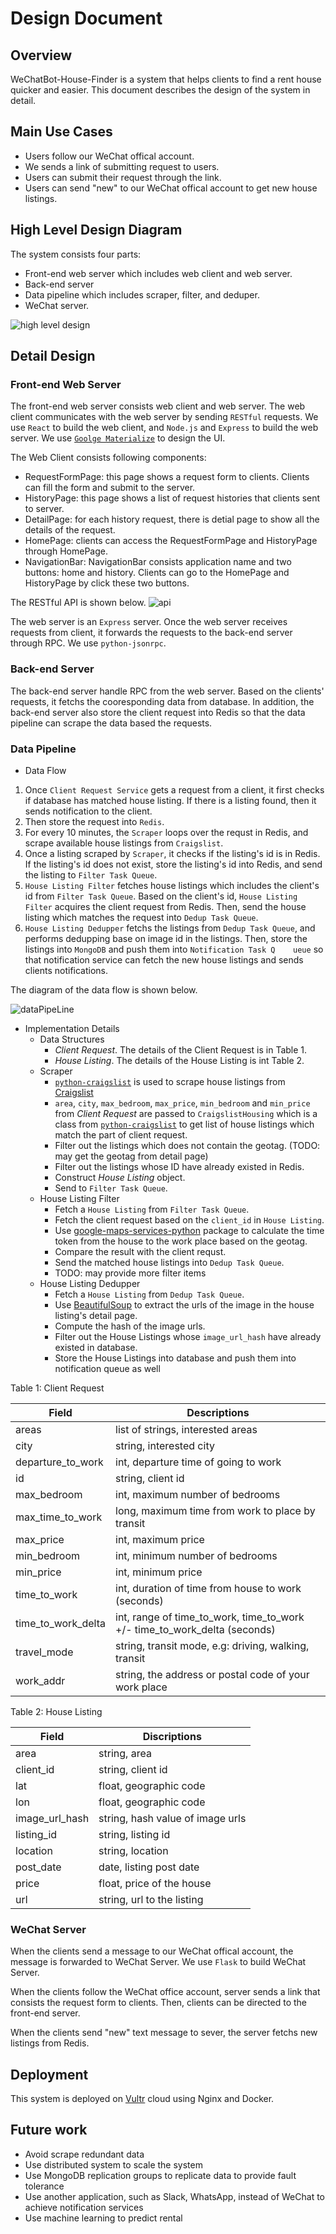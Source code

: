 # Design Document
## Overview
WeChatBot-House-Finder is a system that helps clients to find a rent house quicker and easier. This document describes the design of the system in detail.
## Main Use Cases
* Users follow our WeChat offical account.
* We sends a link of submitting request to users.
* Users can submit their request through the link.
* Users can send "new" to our WeChat offical account to get new house listings.

## High Level Design Diagram
The system consists four parts:
* Front-end web server which includes web client and web server.
* Back-end server
* Data pipeline which includes scraper, filter, and deduper.
* WeChat server.

![high level design](highLevelDesign.png)

## Detail Design
### Front-end Web Server
The front-end web server consists web client and web server. The web client communicates with the web server by sending `RESTful` requests. We use `React` to build the web client, and `Node.js` and `Express` to build the web server. We use [`Goolge Materialize`](http://materializecss.com/) to design the UI.

The Web Client consists following components:
* RequestFormPage: this page shows a request form to clients. Clients can fill the form and submit to the server.
* HistoryPage: this page shows a list of request histories that clients sent to server.
* DetailPage: for each history request, there is detial page to show all the details of the request.
* HomePage: clients can access the RequestFormPage and HistoryPage through HomePage.
* NavigationBar: NavigationBar consists application name and two buttons: home and history. Clients can go to the HomePage and HistoryPage by click these two buttons.

The RESTful API is shown below.
![api](api.png)

The web server is an `Express` server. Once the web server receives requests from client, it forwards the requests to the back-end server through RPC. We use `python-jsonrpc`.

### Back-end Server
The back-end server handle RPC from the web server. Based on the clients' requests, it fetchs the cooresponding data from database. In addition, the back-end server also store the client request into Redis so that the data pipeline can scrape the data based the requests.

### Data Pipeline
*  Data Flow
  1.  Once `Client Request Service` gets a request from a client, it first checks if database has matched house listing. If there is a listing found, then it sends notification to the client.
  1.  Then store the request into `Redis`.
  1.  For every 10 minutes, the `Scraper` loops over the requst in Redis, and scrape available house listings from `Craigslist`.
  1.  Once a listing scraped by `Scraper`, it checks if the listing's id is in Redis. If the listing's id does not exist, store the listing's id into Redis, and send the listing to `Filter Task Queue`.
  1.  `House Listing Filter` fetches house listings which includes the client's id from `Filter Task Queue`. Based on the client's id, `House Listing Filter` acquires the client request from Redis. Then, send the house listing which matches the request into `Dedup Task Queue`.
  1.  `House Listing Dedupper` fetchs the listings from `Dedup Task Queue`, and performs dedupping base on image id in the listings. Then, store the listings into `MongoDB` and push them into `Notification Task Q    ueue` so that notification service can fetch the new house listings and sends clients notifications.

The diagram of the data flow is shown below.

![dataPipeLine](dataPipeline.png)
* Implementation Details
  * Data Structures
    *   *Client Request*. The details of the Client Request is in Table 1.
    *   *House Listing*. The details of the House Listing is int Table 2.
  * Scraper
    * [`python-craigslist`](https://github.com/juliomalegria/python-craigslist) is used to scrape house listings from [Craigslist](https://www.craigslist.org/about/sites)
    * `area`, `city`, `max_bedroom`, `max_price`, `min_bedroom` and `min_price` from *Client Request* are passed to `CraigslistHousing` which is a class from [`python-craigslist`](https://github.com/juliomalegria/python-craigslist) to get list of house listings which match the part of client request.
    * Filter out the listings which does not contain the geotag. (TODO: may get the geotag from detail page)
    * Filter out the listings whose ID have already existed in Redis.
    * Construct *House Listing* object.
    * Send to `Filter Task Queue`.
  * House Listing Filter
    * Fetch a `House Listing` from `Filter Task Queue`.
    * Fetch the client request based on the `client_id` in `House Listing`.
    * Use [google-maps-services-python](https://github.com/googlemaps/google-maps-services-python) package to calculate the time token from the house to the work place based on the geotag.
    * Compare the result with the client requst.
    * Send the matched house listings into `Dedup Task Queue`.
    * TODO: may provide more filter items
  * House Listing Dedupper
    * Fetch a `House Listing` from `Dedup Task Queue`.
    * Use [BeautifulSoup](https://www.crummy.com/software/BeautifulSoup/) to extract the urls of the image in the house listing's detail page.
    * Compute the hash of the image urls.
    * Filter out the House Listings whose `image_url_hash` have already existed in database.
    * Store the House Listings into database and push them into notification queue as well

Table 1: Client Request

|Field | Descriptions|
|--- | ---|
|areas|list of strings, interested areas|
|city|string, interested city|
|departure_to_work|int, departure time of going to work|
|id|string, client id|
|max_bedroom|int, maximum number of bedrooms|
|max_time_to_work|long, maximum time from work to place by transit|
|max_price|int, maximum price|
|min_bedroom|int, minimum number of bedrooms|
|min_price|int, minimum price|
|time_to_work|int, duration of time from house to work (seconds)|
|time_to_work_delta|int, range of time_to_work, time_to_work +/- time_to_work_delta (seconds)|
|travel_mode|string, transit mode, e.g: driving, walking, transit|
|work_addr|string, the address or postal code of your work place|


Table 2: House Listing

Field | Discriptions
--- | ---
area|string, area
client_id|string, client id
lat|float, geographic code
lon|float, geographic code
image_url_hash|string, hash value of image urls
listing_id|string, listing id
location|string, location
post_date|date, listing post date
price|float, price of the house
url|string, url to the listing

### WeChat Server
When the clients send a message to our WeChat offical account, the message is forwarded to WeChat Server. We use `Flask` to build WeChat Server.

When the clients follow the WeChat office account, server sends a link that consists the request form to clients. Then, clients can be directed to the front-end server.

When the clients send "new" text message to sever, the server fetchs new listings from Redis.

## Deployment
This system is deployed on [Vultr](https://www.vultr.com/?123759383) cloud using Nginx and Docker.

## Future work
* Avoid scrape redundant data
* Use distributed system to scale the system
* Use MongoDB replication groups to replicate data to provide fault tolerance
* Use another application, such as Slack, WhatsApp, instead of WeChat to achieve notification services
* Use machine learning to predict rental
